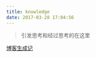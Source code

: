```yaml
---
title: knowledge
date: 2017-03-28 17:04:56
---
```


> 引发思考和经过思考的在这里

[博客生成记][1]

[1]:	https://13416136446.github.io/categories/%E5%8D%9A%E5%AE%A2%E7%94%9F%E6%88%90%E8%AE%B0/